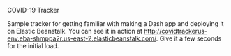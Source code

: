 COVID-19 Tracker


Sample tracker for getting familiar with making a Dash app and deploying it on Elastic Beanstalk. You can see it in action at http://covidtrackerus-env.eba-shmppa2r.us-east-2.elasticbeanstalk.com/. Give it a few seconds for the initial load. 